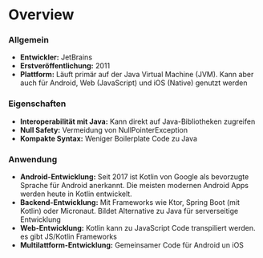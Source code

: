 # Overview

### Allgemein

- **Entwickler:** JetBrains
- **Erstveröffentlichung:** 2011
- **Plattform:** Läuft primär auf der Java Virtual Machine (JVM). Kann aber auch für Android, Web (JavaScript) und iOS (Native) genutzt werden

### Eigenschaften

- **Interoperabilität mit Java:** Kann direkt auf Java-Bibliotheken zugreifen
- **Null Safety:** Vermeidung von NullPointerException
- **Kompakte Syntax:** Weniger Boilerplate Code zu Java

### Anwendung

- **Android-Entwicklung:** Seit 2017 ist Kotlin von Google als bevorzugte Sprache für Android anerkannt. Die meisten modernen Android Apps werden heute in Kotlin entwickelt.
- **Backend-Entwicklung:** Mit Frameworks wie Ktor, Spring Boot (mit Kotlin) oder Micronaut. Bildet Alternative zu Java für serverseitige Entwicklung
- **Web-Entwicklung:** Kotlin kann zu JavaScript Code transpiliert werden. es gibt JS/Kotlin Frameworks
- **Multilattform-Entwicklung:** Gemeinsamer Code für Android un iOS

